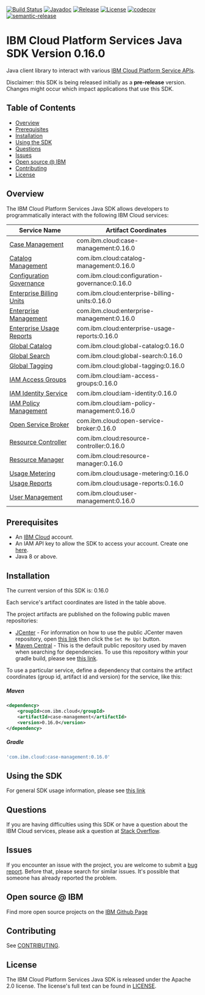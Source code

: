 [![Build Status](https://travis-ci.com/IBM/platform-services-java-sdk.svg?branch=master)](https://travis-ci.com/IBM/platform-services-java-sdk)
[![Javadoc](https://img.shields.io/static/v1?label=javadoc&message=latest&color=blue)](https://ibm.github.io/platform-services-java-sdk/docs/latest)
[![Release](https://img.shields.io/github/v/release/IBM/platform-services-java-sdk)](https://github.com/IBM/platform-services-java-sdk/releases/latest)
[![License](https://img.shields.io/badge/License-Apache%202.0-blue.svg)](https://opensource.org/licenses/Apache-2.0)
[![codecov](https://codecov.io/gh/IBM/platform-services-java-sdk/branch/master/graph/badge.svg)](https://codecov.io/gh/IBM/platform-services-java-sdk)
[![semantic-release](https://img.shields.io/badge/%20%20%F0%9F%93%A6%F0%9F%9A%80-semantic--release-e10079.svg)](https://github.com/semantic-release/semantic-release)


# IBM Cloud Platform Services Java SDK Version 0.16.0

Java client library to interact with various 
[IBM Cloud Platform Service APIs](https://cloud.ibm.com/docs?tab=api-docs&category=platform_services).

Disclaimer: this SDK is being released initially as a **pre-release** version.
Changes might occur which impact applications that use this SDK.

## Table of Contents

<!--
  The TOC below is generated using the `markdown-toc` node package.

      https://github.com/jonschlinkert/markdown-toc

  You should regenerate the TOC after making changes to this file.

      npx markdown-toc --maxdepth 4 -i README.md
  -->

<!-- toc -->

- [Overview](#overview)
- [Prerequisites](#prerequisites)
- [Installation](#installation)
- [Using the SDK](#using-the-sdk)
- [Questions](#questions)
- [Issues](#issues)
- [Open source @ IBM](#open-source--ibm)
- [Contributing](#contributing)
- [License](#license)

<!-- tocstop -->

## Overview

The IBM Cloud Platform Services Java SDK allows developers to programmatically interact with the following IBM Cloud services:

Service Name | Artifact Coordinates
--- | --- 
[Case Management](https://cloud.ibm.com/apidocs/case-management) | com.ibm.cloud:case-management:0.16.0
[Catalog Management](https://cloud.ibm.com/apidocs/resource-catalog/private-catalog) | com.ibm.cloud:catalog-management:0.16.0
[Configuration Governance](https://cloud.ibm.com/apidocs/security-compliance/config) | com.ibm.cloud:configuration-governance:0.16.0
[Enterprise Billing Units](https://cloud.ibm.com/apidocs/enterprise-apis/billing-unit) | com.ibm.cloud:enterprise-billing-units:0.16.0
[Enterprise Management](https://cloud.ibm.com/apidocs/enterprise-apis/enterprise) | com.ibm.cloud:enterprise-management:0.16.0
[Enterprise Usage Reports](https://cloud.ibm.com/apidocs/enterprise-apis/resource-usage-reports) | com.ibm.cloud:enterprise-usage-reports:0.16.0
[Global Catalog](https://cloud.ibm.com/apidocs/resource-catalog/global-catalog) | com.ibm.cloud:global-catalog:0.16.0
[Global Search](https://cloud.ibm.com/apidocs/search) | com.ibm.cloud:global-search:0.16.0
[Global Tagging](https://cloud.ibm.com/apidocs/tagging) | com.ibm.cloud:global-tagging:0.16.0
[IAM Access Groups](https://cloud.ibm.com/apidocs/iam-access-groups) | com.ibm.cloud:iam-access-groups:0.16.0
[IAM Identity Service](https://cloud.ibm.com/apidocs/iam-identity-token-api) | com.ibm.cloud:iam-identity:0.16.0
[IAM Policy Management](https://cloud.ibm.com/apidocs/iam-policy-management) | com.ibm.cloud:iam-policy-management:0.16.0
[Open Service Broker](https://cloud.ibm.com/apidocs/resource-controller/ibm-cloud-osb-api) | com.ibm.cloud:open-service-broker:0.16.0
[Resource Controller](https://cloud.ibm.com/apidocs/resource-controller/resource-controller) | com.ibm.cloud:resource-controller:0.16.0
[Resource Manager](https://cloud.ibm.com/apidocs/resource-controller/resource-manager) | com.ibm.cloud:resource-manager:0.16.0
[Usage Metering](https://cloud.ibm.com/apidocs/usage-metering) | com.ibm.cloud:usage-metering:0.16.0
[Usage Reports](https://cloud.ibm.com/apidocs/metering-reporting) | com.ibm.cloud:usage-reports:0.16.0
[User Management](https://cloud.ibm.com/apidocs/user-management) | com.ibm.cloud:user-management:0.16.0

## Prerequisites

[ibm-cloud-onboarding]: https://cloud.ibm.com/registration

* An [IBM Cloud][ibm-cloud-onboarding] account.
* An IAM API key to allow the SDK to access your account. Create one [here](https://cloud.ibm.com/iam/apikeys).
* Java 8 or above.

## Installation
The current version of this SDK is: 0.16.0

Each service's artifact coordinates are listed in the table above.

The project artifacts are published on the following public maven repositories:
- [JCenter](https://bintray.com/bintray/jcenter) - For information on how to use the
public JCenter maven repository, open [this link](https://bintray.com/bintray/jcenter)
then click the `Set Me Up!` button.
- [Maven Central](https://repo1.maven.org/maven2/) - This is the default public repository
used by maven when searching for dependencies.  To use this repository within your
gradle build, please see
[this link](https://docs.gradle.org/current/userguide/declaring_repositories.html).

To use a particular service, define a dependency that contains the
artifact coordinates (group id, artifact id and version) for the service, like this:

##### Maven

```xml
<dependency>
    <groupId>com.ibm.cloud</groupId>
    <artifactId>case-management</artifactId>
    <version>0.16.0</version>
</dependency>
```

##### Gradle
```gradle
'com.ibm.cloud:case-management:0.16.0'
```

## Using the SDK
For general SDK usage information, please see [this link](https://github.com/IBM/ibm-cloud-sdk-common/blob/master/README.md)

## Questions

If you are having difficulties using this SDK or have a question about the IBM Cloud services,
please ask a question at
[Stack Overflow](http://stackoverflow.com/questions/ask?tags=ibm-cloud).

## Issues
If you encounter an issue with the project, you are welcome to submit a
[bug report](https://github.com/IBM/platform-services-java-sdk/issues).
Before that, please search for similar issues. It's possible that someone has already reported the problem.

## Open source @ IBM
Find more open source projects on the [IBM Github Page](http://ibm.github.io/)

## Contributing
See [CONTRIBUTING](CONTRIBUTING.md).

## License

The IBM Cloud Platform Services Java SDK is released under the Apache 2.0 license.
The license's full text can be found in
[LICENSE](LICENSE).
